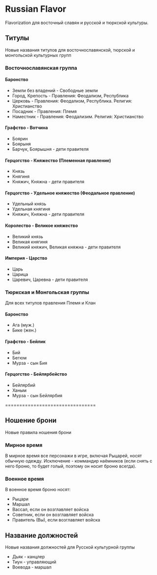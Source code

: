 # Russian Flavor
Flavorization для восточный славян и русской и тюркской культуры.
## Титулы
Новые названия титулов для восточнославянской, тюрской и монгольской культурных групп
### Восточнославянская группа
#### Баронство
- Земли без владений - Свободные земли
- Город, Крепость - Правления: Феодализм, Республика
- Церковь - Правления: Феодализм, Республика. Религия: Христианство
- Посадник - Правления: Племя
- Наместник - Правления: Феодализим. Религия: Христианство

#### Графство - Вотчина
- Боярин
- Боярыня
- Барчук, Боярышня - дети правителя 

#### Герцогство - Княжество (Племенная правление)
- Князь
- Княгиня
- Княжич, Княжна - дети правителя

#### Герцогство - Удельное княжество (Феодальное правление)
- Удельный князь
- Удельная княгиня
- Княжич, Княжна - дети правителя

#### Королество - Великое княжество
- Великий князь
- Великая княгиня
- Великий княжич, Великая княжна - дети правителя

#### Империя - Царство
- Царь
- Царица
- Царевич, Царевна - дети правителя

### Тюркская и Монгольская группы
Для всех титулов правления Племя и Клан
#### Баронство
- Ага (муж.)
- Бике (жен.)

#### Графство - Бейлик
- Бий
- Бегюм
- Мурза - сын Бия

#### Герцогство - Бейлярбейство
- Бейлярбий
- Ханым
- Мурза - сын Бейлярбия

================================

## Ношение брони
Новые правила ношения брони

### Мирное время
В мирное время все персонажи в игре, включая Рыцарей, носят обычную одежду. Исключение - коммандир наёмников (если снять с него броню, то будет голый, поэтому он носит броню всегда).

### Военное время
В военное время броню носят:
- Рыцари
- Маршал
- Вассал, если он возглавляет войска
- Советник, если он возглавляет войска
- Правитель (Вы), если возглавляет войска

## Название должностей
Новые названия должностей для Русской культурной группы
- Дьяк - канцлер
- Тиун - управляющий
- Воевода - маршал
